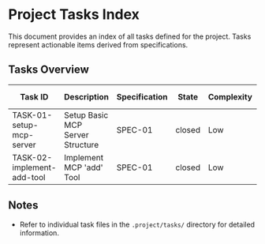 # Project Tasks Index

This document provides an index of all tasks defined for the project. Tasks represent actionable items derived from specifications.

## Tasks Overview

| Task ID | Description | Specification | State | Complexity | Start Date |
|---------|-------------|---------------|-------|------------|------------|
| TASK-01-setup-mcp-server | Setup Basic MCP Server Structure | SPEC-01 | closed | Low | 2024-07-26 |
| TASK-02-implement-add-tool | Implement MCP 'add' Tool | SPEC-01 | closed | Low | 2024-07-26 |

## Notes

- Refer to individual task files in the `.project/tasks/` directory for detailed information. 